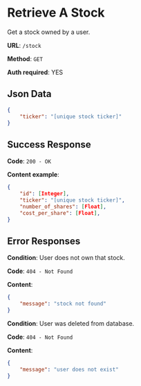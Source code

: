 # Retrieve A Stock

Get a stock owned by a user.

**URL**: `/stock`

**Method**: `GET`

**Auth required**: YES

## Json Data

```json
{
    "ticker": "[unique stock ticker]"
}
```

## Success Response

**Code**: `200 - OK`

**Content example**:

```json
{
    "id": [Integer],
    "ticker": "[unique stock ticker]",
    "number_of_shares": [Float],
    "cost_per_share": [Float],
}
```

## Error Responses

**Condition**: User does not own that stock.

**Code**: `404 - Not Found`

**Content**:

```json
{
    "message": "stock not found"
}
```

**Condition**: User was deleted from database.

**Code**: `404 - Not Found`

**Content**:

```json
{
    "message": "user does not exist"
}
```
